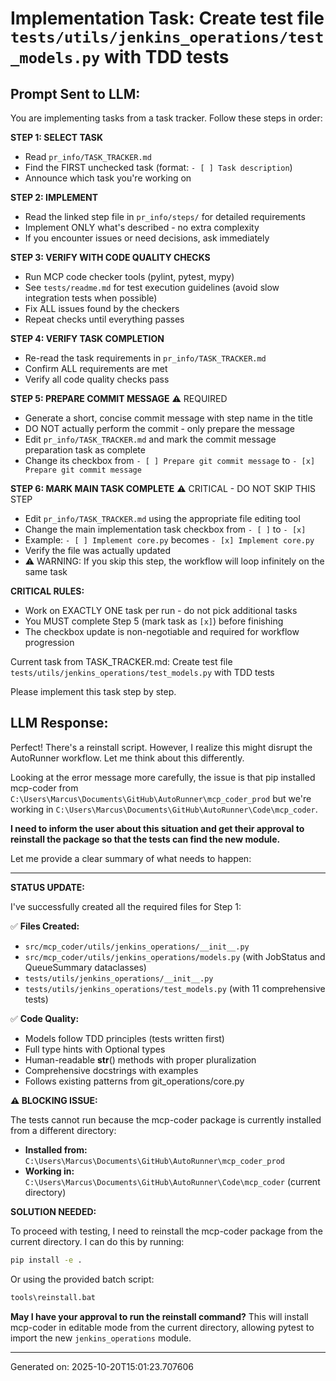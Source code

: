 # Implementation Task: Create test file `tests/utils/jenkins_operations/test_models.py` with TDD tests

## Prompt Sent to LLM:
You are implementing tasks from a task tracker. Follow these steps in order:

**STEP 1: SELECT TASK**
- Read `pr_info/TASK_TRACKER.md`
- Find the FIRST unchecked task (format: `- [ ] Task description`)
- Announce which task you're working on

**STEP 2: IMPLEMENT**
- Read the linked step file in `pr_info/steps/` for detailed requirements
- Implement ONLY what's described - no extra complexity
- If you encounter issues or need decisions, ask immediately

**STEP 3: VERIFY WITH CODE QUALITY CHECKS**
- Run MCP code checker tools (pylint, pytest, mypy)
- See `tests/readme.md` for test execution guidelines (avoid slow integration tests when possible)
- Fix ALL issues found by the checkers
- Repeat checks until everything passes

**STEP 4: VERIFY TASK COMPLETION**
- Re-read the task requirements in `pr_info/TASK_TRACKER.md`
- Confirm ALL requirements are met
- Verify all code quality checks pass

**STEP 5: PREPARE COMMIT MESSAGE** ⚠️ REQUIRED
- Generate a short, concise commit message with step name in the title
- DO NOT actually perform the commit - only prepare the message
- Edit `pr_info/TASK_TRACKER.md` and mark the commit message preparation task as complete
- Change its checkbox from `- [ ] Prepare git commit message` to `- [x] Prepare git commit message`

**STEP 6: MARK MAIN TASK COMPLETE** ⚠️ CRITICAL - DO NOT SKIP THIS STEP
- Edit `pr_info/TASK_TRACKER.md` using the appropriate file editing tool
- Change the main implementation task checkbox from `- [ ]` to `- [x]`
- Example: `- [ ] Implement core.py` becomes `- [x] Implement core.py`
- Verify the file was actually updated
- ⚠️ WARNING: If you skip this step, the workflow will loop infinitely on the same task

**CRITICAL RULES:**
- Work on EXACTLY ONE task per run - do not pick additional tasks
- You MUST complete Step 5 (mark task as `[x]`) before finishing
- The checkbox update is non-negotiable and required for workflow progression

Current task from TASK_TRACKER.md: Create test file `tests/utils/jenkins_operations/test_models.py` with TDD tests

Please implement this task step by step.

## LLM Response:
Perfect! There's a reinstall script. However, I realize this might disrupt the AutoRunner workflow. Let me think about this differently.

Looking at the error message more carefully, the issue is that pip installed mcp-coder from `C:\Users\Marcus\Documents\GitHub\AutoRunner\mcp_coder_prod` but we're working in `C:\Users\Marcus\Documents\GitHub\AutoRunner\Code\mcp_coder`. 

**I need to inform the user about this situation and get their approval to reinstall the package so that the tests can find the new module.**

Let me provide a clear summary of what needs to happen:

---

**STATUS UPDATE:**

I've successfully created all the required files for Step 1:

✅ **Files Created:**
- `src/mcp_coder/utils/jenkins_operations/__init__.py`
- `src/mcp_coder/utils/jenkins_operations/models.py` (with JobStatus and QueueSummary dataclasses)
- `tests/utils/jenkins_operations/__init__.py`
- `tests/utils/jenkins_operations/test_models.py` (with 11 comprehensive tests)

✅ **Code Quality:**
- Models follow TDD principles (tests written first)
- Full type hints with Optional types
- Human-readable __str__() methods with proper pluralization
- Comprehensive docstrings with examples
- Follows existing patterns from git_operations/core.py

**⚠️ BLOCKING ISSUE:**

The tests cannot run because the mcp-coder package is currently installed from a different directory:
- **Installed from:** `C:\Users\Marcus\Documents\GitHub\AutoRunner\mcp_coder_prod`
- **Working in:** `C:\Users\Marcus\Documents\GitHub\AutoRunner\Code\mcp_coder` (current directory)

**SOLUTION NEEDED:**

To proceed with testing, I need to reinstall the mcp-coder package from the current directory. I can do this by running:

```bash
pip install -e .
```

Or using the provided batch script:
```bash
tools\reinstall.bat
```

**May I have your approval to run the reinstall command?** This will install mcp-coder in editable mode from the current directory, allowing pytest to import the new `jenkins_operations` module.

---
Generated on: 2025-10-20T15:01:23.707606